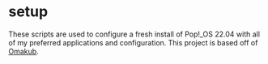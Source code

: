 # setup

These scripts are used to configure a fresh install of Pop!_OS 22.04 with all of my preferred applications and configuration. This project is based off of [Omakub](https://github.com/basecamp/omakub).

